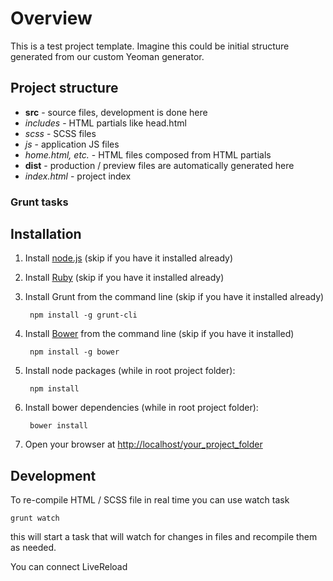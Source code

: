 # Overview

This is a test project template. Imagine this could be initial structure generated from our custom Yeoman generator.

## Project structure

* **src** - source files, development is done here
 * *includes* - HTML partials like head.html
 * *scss* - SCSS files
 * *js* - application JS files
 * *home.html, etc.* - HTML files composed from HTML partials
* **dist** - production / preview files are automatically generated here
* *index.html* - project index


### Grunt tasks



## Installation

1. Install [node.js](http://nodejs.org) (skip if you have it installed already)

2. Install [Ruby](http://www.ruby-lang.org) (skip if you have it installed already)

3. Install Grunt from the command line (skip if you have it installed already)

        npm install -g grunt-cli
  
4. Install [Bower](http://bower.io) from the command line (skip if you have it installed)

        npm install -g bower

5. Install node packages (while in root project folder):

        npm install
        
6. Install bower dependencies (while in root project folder):

        bower install  

7. Open your browser at [http://localhost/your_project_folder](http://localhost/your_project_folder)


## Development


To re-compile HTML / SCSS file in real time you can use watch task

    grunt watch

this will start a task that will watch for changes in files and recompile them as needed.

You can connect LiveReload


